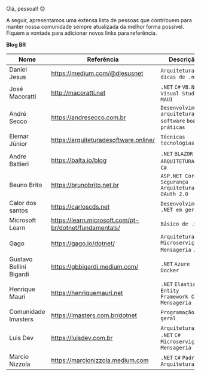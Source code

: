 Olá, pessoal! 😊

A seguir, apresentamos uma extensa lista de pessoas que contribuem para manter nossa comunidade sempre atualizada da melhor forma possível. Fiquem a vontade para adicionar novos links para referência. 

**Blog BR**

| Nome | Referência | Descrição | 
| ------------- | ------------- | ------------- |
| Daniel Jesus  | https://medium.com/@djesusnet | `Arquitetura` `K6` `dicas de .net`
| José Macoratti  | http://macoratti.net  | `.NET` `C#` `VB.NET` `Visual Studio` `MAUI` 
| André Secco | https://andresecco.com.br | `Desenvolvimento` `arquitetura de software` `boas práticas`
| Elemar Júnior | https://arquiteturadesoftware.online/ | `Técnicas` `tecnologias`
| Andre Baltieri | https://balta.io/blog | `.NET` `BLAZOR` `ARQUITETURA` `API` `C#`
| Beuno Brito | https://brunobrito.net.br | `ASP.NET Core` `Segurança` `Arquitetura` `OAuth 2.0`
| Calor dos santos | https://carloscds.net | `Desenvolvimento .NET em geral`
| Microsoft Learn | https://learn.microsoft.com/pt-br/dotnet/fundamentals/ | `Básico de .NET`
| Gago | https://gago.io/dotnet/ | `Arquitetura` `Microserviço` `Mensageria` `.NET`
| Gustavo Bellini Bigardi | https://gbbigardi.medium.com/ | `.NET` `Azure` `Docker`
| Henrique Mauri | https://henriquemauri.net | `.NET` `Elastic` `Entity Framework Core` `Mensageria`
| Comunidade Imasters | https://imasters.com.br/dotnet | `Programação em geral`
| Luis Dev | https://luisdev.com.br | `Arquitetura` `.NET` `C#` `Microserviço` `Mensageria`
| Marcio Nizzola | https://marcionizzola.medium.com |`.NET` `C#` `Padrões Arquitetural`












